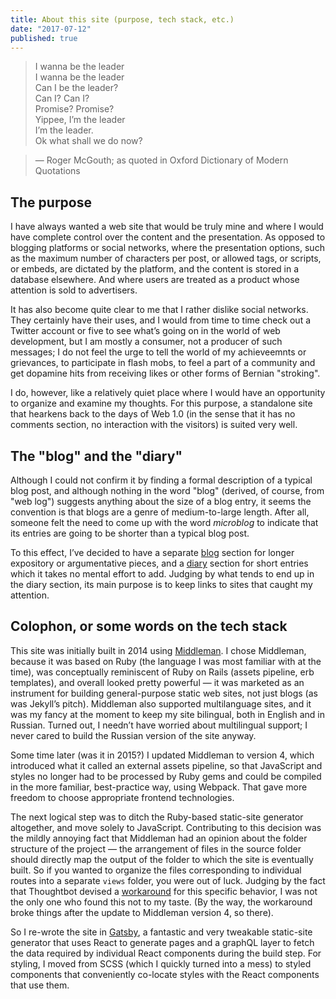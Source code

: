 ```yaml
---
title: About this site (purpose, tech stack, etc.)
date: "2017-07-12"
published: true
---
```


> I wanna be the leader  
> I wanna be the leader  
> Can I be the leader?  
> Can I? Can I?  
> Promise? Promise?  
> Yippee, I’m the leader  
> I’m the leader.  
> Ok what shall we do now?

> — Roger McGouth; as quoted in Oxford Dictionary of Modern Quotations

## The purpose

I have always wanted a web site that would be truly mine and where I would have complete
control over the content and the presentation. As opposed to blogging platforms or
social networks, where the presentation options, such as the maximum number of characters per post,
or allowed tags, or scripts, or embeds, are dictated by the platform, and the
content is stored in a database elsewhere. And where users are treated as a product
whose attention is sold to advertisers.

It has also become quite clear to me that I rather dislike social networks. They
certainly have their uses, and I would from time to time check out a Twitter account
or five to see what’s going on in the world of web development, but I am mostly
a consumer, not a producer of such messages; I do not feel the urge to tell the world
of my achieveemnts or grievances, to participate in flash mobs, to feel a part of
a community and get dopamine hits from receiving likes or other forms of Bernian "stroking".

I do, however, like a relatively quiet place where I would have an opportunity to
organize and examine my thoughts. For this purpose, a standalone site that hearkens
back to the days of Web 1.0 (in the sense that it has no comments section, no interaction
with the visitors) is suited very well.

## The "blog" and the "diary"

Although I could not confirm it by finding a formal description of a typical blog post,
and although nothing in the word "blog" (derived, of course, from "web log") suggests
anything about the size of a blog entry, it seems the convention is that blogs are
a genre of medium-to-large length. After all, someone felt the need to come up with
the word *microblog* to indicate that its entries are going to be shorter than a typical blog post.

To this effect, I’ve decided to have a separate [blog](/blog/) section for longer
expository or argumentative pieces, and a [diary](/diary/) section for short entries
which it takes no mental effort to add. Judging by what tends to end up in
the diary section, its main purpose is to keep links to sites that caught my attention.

## Colophon, or some words on the tech stack

This site was initially built in 2014 using [Middleman](https://middlemanapp.com/).
I chose Middleman, because it was based on Ruby (the language I was most familiar with
at the time), was conceptually reminiscent of Ruby on Rails (assets pipeline, erb templates),
and overall looked pretty powerful — it was marketed as an instrument for building
general-purpose static web sites, not just blogs (as was Jekyll’s pitch).
Middleman also supported multilanguage sites, and it was my fancy at the moment to keep
my site bilingual, both in English and in Russian. Turned out, I needn’t have worried
about multilingual support; I never cared to build the Russian version of the site anyway.

Some time later (was it in 2015?) I updated Middleman to version 4, which introduced
what it called an external assets pipeline, so that JavaScript and styles no longer had
to be processed by Ruby gems and could be compiled in the more familiar, best-practice
way, using Webpack. That gave more freedom to choose appropriate frontend technologies.

The next logical step was to ditch the Ruby-based static-site generator altogether, and move solely
to JavaScript. Contributing to this decision was the mildly annoying fact that Middleman had
an opinion about the folder structure of the project — the arrangement of files in the
source folder should directly map the output of the folder to which the site is eventually built.
So if you wanted to organize the files corresponding to individual routes into a separate `views`
folder, you were out of luck. Judging by the fact that Thoughtbot devised a
[workaround](https://github.com/thoughtbot/proteus-middleman/blob/50b3e0d6987e4e0f9cce2e057be77b6672059c52/extensions/views.rb)
for this specific behavior, I was not the only one who found this not to my taste.
(By the way, the workaround broke things after the update to Middleman version 4, so there).

So I re-wrote the site in [Gatsby](https://www.gatsbyjs.org/), a fantastic and very tweakable
static-site generator that uses React to generate pages and a graphQL
layer to fetch the data required by individual React components during the build step.
For styling, I moved from SCSS (which I quickly turned into a mess) to styled components
that conveniently co-locate styles with the React components that use them.
